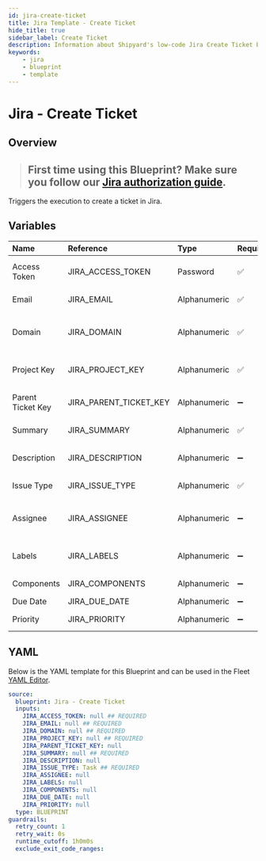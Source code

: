 ```yaml
---
id: jira-create-ticket
title: Jira Template - Create Ticket
hide_title: true
sidebar_label: Create Ticket
description: Information about Shipyard's low-code Jira Create Ticket blueprint. Creates a jira ticket
keywords:
    - jira
    - blueprint
    - template
---
```


# Jira - Create Ticket

## Overview

> ## **First time using this Blueprint? Make sure you follow our [Jira authorization guide](https://www.shipyardapp.com/docs/blueprint-library/jira/jira-authorization/)**.

Triggers the execution to create a ticket in Jira.



## Variables

| Name | Reference | Type | Required | Default | Options | Description |
|:---|:---|:---|:---|:---|:---|:---|
| Access Token | JIRA_ACCESS_TOKEN | Password | :white_check_mark: | - | - | https://support.atlassian.com/atlassian-account/docs/manage-api-tokens-for-your-atlassian-account/ |
| Email | JIRA_EMAIL | Alphanumeric | :white_check_mark: | - | - | Email that is associated with the api token |
| Domain | JIRA_DOMAIN | Alphanumeric | :white_check_mark: | - | - | The sub-domain of your Jira instance. For example if your jira instance url is https://shipyard.atlassian.net/ this value would be shipyard |
| Project Key | JIRA_PROJECT_KEY | Alphanumeric | :white_check_mark: | - | - | The unique identifier for the Jira project where the ticket will be created.Normally 3-4 letters long |
| Parent Ticket Key | JIRA_PARENT_TICKET_KEY | Alphanumeric | :heavy_minus_sign: | - | - | The key of the parent ticket if you want to create a subtask under an existing ticket. |
| Summary | JIRA_SUMMARY | Alphanumeric | :white_check_mark: | - | - | A short summary or title describing the issue or task of the ticket. |
| Description | JIRA_DESCRIPTION | Alphanumeric | :heavy_minus_sign: | - | - | A detailed description of the ticket, providing additional context or information. |
| Issue Type | JIRA_ISSUE_TYPE | Alphanumeric | :white_check_mark: | Task | - | The type of the ticket, such as bug, task, improvement, or story |
| Assignee | JIRA_ASSIGNEE | Alphanumeric | :heavy_minus_sign: | - | - | Email address of the User you want to assign the ticket to. If you would like for this to be the default assignee for the project use -1 |
| Labels | JIRA_LABELS | Alphanumeric | :heavy_minus_sign: | - | - | Labels to tag and categorize the ticket. Multiple labels can be assigned by separating them with commas. |
| Components | JIRA_COMPONENTS | Alphanumeric | :heavy_minus_sign: | - | - | Components of the Jira project to associate with the ticket. |
| Due Date | JIRA_DUE_DATE | Alphanumeric | :heavy_minus_sign: | - | - | - |
| Priority | JIRA_PRIORITY | Alphanumeric | :heavy_minus_sign: | - | - | The priority level of the ticket, indicating its importance or urgency. |


## YAML

Below is the YAML template for this Blueprint and can be used in the Fleet [YAML Editor](../../reference/fleets/yaml-editor.md).

```yaml
source:
  blueprint: Jira - Create Ticket
  inputs:
    JIRA_ACCESS_TOKEN: null ## REQUIRED
    JIRA_EMAIL: null ## REQUIRED
    JIRA_DOMAIN: null ## REQUIRED
    JIRA_PROJECT_KEY: null ## REQUIRED
    JIRA_PARENT_TICKET_KEY: null 
    JIRA_SUMMARY: null ## REQUIRED
    JIRA_DESCRIPTION: null 
    JIRA_ISSUE_TYPE: Task ## REQUIRED
    JIRA_ASSIGNEE: null 
    JIRA_LABELS: null 
    JIRA_COMPONENTS: null 
    JIRA_DUE_DATE: null 
    JIRA_PRIORITY: null 
  type: BLUEPRINT
guardrails:
  retry_count: 1
  retry_wait: 0s
  runtime_cutoff: 1h0m0s
  exclude_exit_code_ranges:
```
